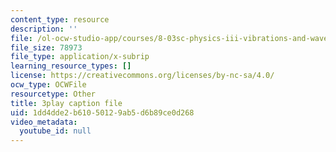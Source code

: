 ```yaml
---
content_type: resource
description: ''
file: /ol-ocw-studio-app/courses/8-03sc-physics-iii-vibrations-and-waves-fall-2016/1dd4dde2b61050129ab5d6b89ce0d268_T2n6fVybLcU.vtt
file_size: 78973
file_type: application/x-subrip
learning_resource_types: []
license: https://creativecommons.org/licenses/by-nc-sa/4.0/
ocw_type: OCWFile
resourcetype: Other
title: 3play caption file
uid: 1dd4dde2-b610-5012-9ab5-d6b89ce0d268
video_metadata:
  youtube_id: null
---
```

